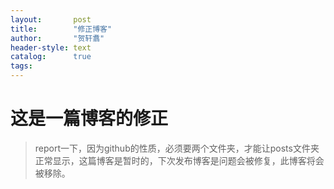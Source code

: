 ```yaml
---
layout:       post
title:        "修正博客"
author:       "贺轩翥"
header-style: text
catalog:      true
tags:
---
```


# 这是一篇博客的修正


> report一下，因为github的性质，必须要两个文件夹，才能让posts文件夹正常显示，这篇博客是暂时的，下次发布博客是问题会被修复，此博客将会被移除。
